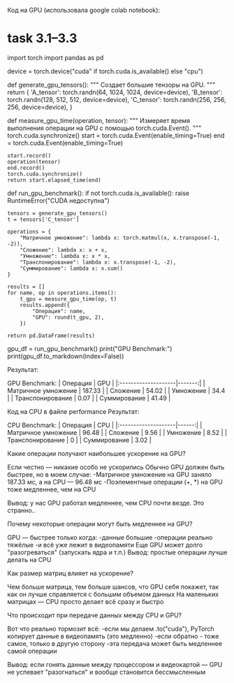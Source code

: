 Код на GPU (использовала google colab notebook):

# task 3.1–3.3
import torch
import pandas as pd

device = torch.device("cuda" if torch.cuda.is_available() else "cpu")

def generate_gpu_tensors():
    """
    Создает большие тензоры на GPU.
    """
    return {
        'A_tensor': torch.randn(64, 1024, 1024, device=device),
        'B_tensor': torch.randn(128, 512, 512, device=device),
        'C_tensor': torch.randn(256, 256, 256, device=device),
    }

def measure_gpu_time(operation, tensor):
    """
    Измеряет время выполнения операции на GPU с помощью torch.cuda.Event().
    """
    torch.cuda.synchronize()
    start = torch.cuda.Event(enable_timing=True)
    end = torch.cuda.Event(enable_timing=True)

    start.record()
    operation(tensor)
    end.record()
    torch.cuda.synchronize()
    return start.elapsed_time(end)

def run_gpu_benchmark():
    if not torch.cuda.is_available():
        raise RuntimeError("CUDA недоступна")

    tensors = generate_gpu_tensors()
    t = tensors['C_tensor']

    operations = {
        "Матричное умножение": lambda x: torch.matmul(x, x.transpose(-1, -2)),
        "Сложение": lambda x: x + x,
        "Умножение": lambda x: x * x,
        "Транспонирование": lambda x: x.transpose(-1, -2),
        "Суммирование": lambda x: x.sum()
    }

    results = []
    for name, op in operations.items():
        t_gpu = measure_gpu_time(op, t)
        results.append({
            "Операция": name,
            "GPU": round(t_gpu, 2),
        })

    return pd.DataFrame(results)

gpu_df = run_gpu_benchmark()
print("GPU Benchmark:")
print(gpu_df.to_markdown(index=False))


Результат:


GPU Benchmark:
| Операция            |    GPU |
|:--------------------|-------:|
| Матричное умножение | 187.33 |
| Сложение            |  54.02 |
| Умножение           |  34.4  |
| Транспонирование    |   0.07 |
| Суммирование        |  41.49 |


Код на CPU в файле performance
Результат:

CPU Benchmark:
| Операция            |   CPU |
|:--------------------|------:|
| Матричное умножение | 96.48 |
| Сложение            |  9.56 |
| Умножение           |  8.52 |
| Транспонирование    |  0    |
| Суммирование        |  3.02 |


Какие операции получают наибольшее ускорение на GPU?

Если честно — никакие особо не ускорились
Обычно GPU должен быть быстрее, но в моем случае:
-Матричное умножение на GPU заняло 187.33 мс, а на CPU — 96.48 мс
-Поэлементные операции (+, *) на GPU тоже медленнее, чем на CPU

Вывод: у нас GPU работал медленнее, чем CPU почти везде. Это странно..


Почему некоторые операции могут быть медленнее на GPU?

GPU — быстрее только когда:
-данные большие
-операции реально тяжёлые
-и всё уже лежит в видеопамяти
Еще GPU может долго "разогреваться" (запускать ядра и т.п.)
Вывод: простые операции лучше делать на CPU


Как размер матриц влияет на ускорение?

Чем больше матрица, тем больше шансов, что GPU себя покажет, так как он лучше справляется с большим объемом данных
На маленьких матрицах — CPU просто делает всё сразу и быстро


Что происходит при передаче данных между CPU и GPU?

Вот что реально тормозит всё:
-если мы делаем .to("cuda"), PyTorch копирует данные в видеопамять (это медленно)
-если обратно - тоже самое, только в другую сторону
-эта передача может быть медленнее самой операции

Вывод: если гонять данные между процессором и видеокартой — GPU не успевает "разогнаться" и вообще становится бессмысленным 
